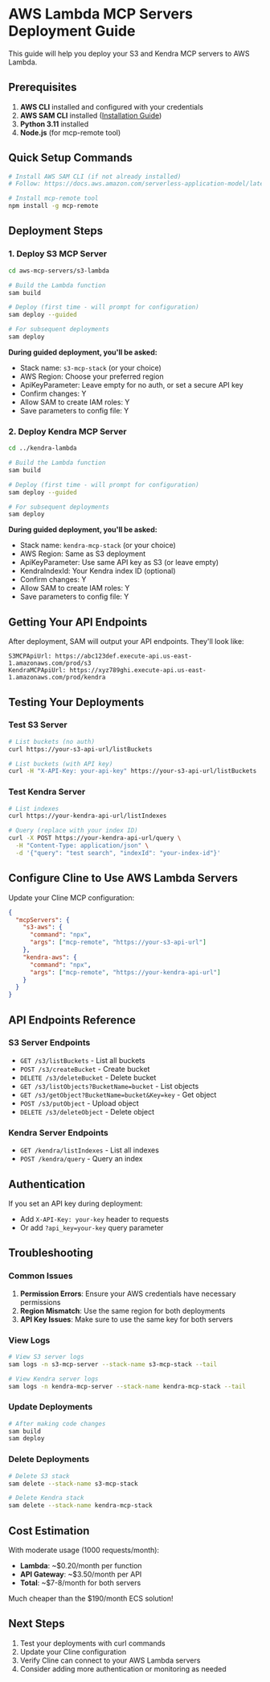 # AWS Lambda MCP Servers Deployment Guide

This guide will help you deploy your S3 and Kendra MCP servers to AWS Lambda.

## Prerequisites

1. **AWS CLI** installed and configured with your credentials
2. **AWS SAM CLI** installed ([Installation Guide](https://docs.aws.amazon.com/serverless-application-model/latest/developerguide/install-sam-cli.html))
3. **Python 3.11** installed
4. **Node.js** (for mcp-remote tool)

## Quick Setup Commands

```bash
# Install AWS SAM CLI (if not already installed)
# Follow: https://docs.aws.amazon.com/serverless-application-model/latest/developerguide/install-sam-cli.html

# Install mcp-remote tool
npm install -g mcp-remote
```

## Deployment Steps

### 1. Deploy S3 MCP Server

```bash
cd aws-mcp-servers/s3-lambda

# Build the Lambda function
sam build

# Deploy (first time - will prompt for configuration)
sam deploy --guided

# For subsequent deployments
sam deploy
```

**During guided deployment, you'll be asked:**
- Stack name: `s3-mcp-stack` (or your choice)
- AWS Region: Choose your preferred region
- ApiKeyParameter: Leave empty for no auth, or set a secure API key
- Confirm changes: Y
- Allow SAM to create IAM roles: Y
- Save parameters to config file: Y

### 2. Deploy Kendra MCP Server

```bash
cd ../kendra-lambda

# Build the Lambda function
sam build

# Deploy (first time - will prompt for configuration)
sam deploy --guided

# For subsequent deployments
sam deploy
```

**During guided deployment, you'll be asked:**
- Stack name: `kendra-mcp-stack` (or your choice)
- AWS Region: Same as S3 deployment
- ApiKeyParameter: Use same API key as S3 (or leave empty)
- KendraIndexId: Your Kendra index ID (optional)
- Confirm changes: Y
- Allow SAM to create IAM roles: Y
- Save parameters to config file: Y

## Getting Your API Endpoints

After deployment, SAM will output your API endpoints. They'll look like:

```
S3MCPApiUrl: https://abc123def.execute-api.us-east-1.amazonaws.com/prod/s3
KendraMCPApiUrl: https://xyz789ghi.execute-api.us-east-1.amazonaws.com/prod/kendra
```

## Testing Your Deployments

### Test S3 Server
```bash
# List buckets (no auth)
curl https://your-s3-api-url/listBuckets

# List buckets (with API key)
curl -H "X-API-Key: your-api-key" https://your-s3-api-url/listBuckets
```

### Test Kendra Server
```bash
# List indexes
curl https://your-kendra-api-url/listIndexes

# Query (replace with your index ID)
curl -X POST https://your-kendra-api-url/query \
  -H "Content-Type: application/json" \
  -d '{"query": "test search", "indexId": "your-index-id"}'
```

## Configure Cline to Use AWS Lambda Servers

Update your Cline MCP configuration:

```json
{
  "mcpServers": {
    "s3-aws": {
      "command": "npx",
      "args": ["mcp-remote", "https://your-s3-api-url"]
    },
    "kendra-aws": {
      "command": "npx", 
      "args": ["mcp-remote", "https://your-kendra-api-url"]
    }
  }
}
```

## API Endpoints Reference

### S3 Server Endpoints
- `GET /s3/listBuckets` - List all buckets
- `POST /s3/createBucket` - Create bucket
- `DELETE /s3/deleteBucket` - Delete bucket
- `GET /s3/listObjects?BucketName=bucket` - List objects
- `GET /s3/getObject?BucketName=bucket&Key=key` - Get object
- `POST /s3/putObject` - Upload object
- `DELETE /s3/deleteObject` - Delete object

### Kendra Server Endpoints
- `GET /kendra/listIndexes` - List all indexes
- `POST /kendra/query` - Query an index

## Authentication

If you set an API key during deployment:
- Add `X-API-Key: your-key` header to requests
- Or add `?api_key=your-key` query parameter

## Troubleshooting

### Common Issues

1. **Permission Errors**: Ensure your AWS credentials have necessary permissions
2. **Region Mismatch**: Use the same region for both deployments
3. **API Key Issues**: Make sure to use the same key for both servers

### View Logs
```bash
# View S3 server logs
sam logs -n s3-mcp-server --stack-name s3-mcp-stack --tail

# View Kendra server logs
sam logs -n kendra-mcp-server --stack-name kendra-mcp-stack --tail
```

### Update Deployments
```bash
# After making code changes
sam build
sam deploy
```

### Delete Deployments
```bash
# Delete S3 stack
sam delete --stack-name s3-mcp-stack

# Delete Kendra stack
sam delete --stack-name kendra-mcp-stack
```

## Cost Estimation

With moderate usage (1000 requests/month):
- **Lambda**: ~$0.20/month per function
- **API Gateway**: ~$3.50/month per API
- **Total**: ~$7-8/month for both servers

Much cheaper than the $190/month ECS solution!

## Next Steps

1. Test your deployments with curl commands
2. Update your Cline configuration
3. Verify Cline can connect to your AWS Lambda servers
4. Consider adding more authentication or monitoring as needed
